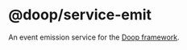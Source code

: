 @doop/service-emit
==================

An event emission service for the [Doop framework](https://github.com/MomsFriendlyDevCo/Doop).
